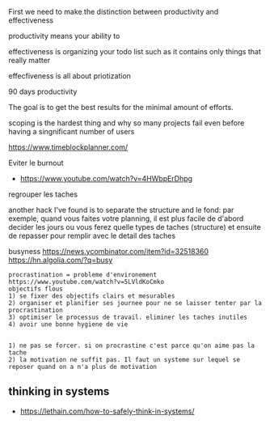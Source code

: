 First we need to make the distinction between productivity and effectiveness

productivity means your ability to

effectiveness is organizing your todo list such as it contains only things that really matter

effecfiveness is all about priotization


90 days productivity

The goal is to get the best results for the minimal amount of efforts.


scoping is the hardest thing and why so many projects fail even before having a singnificant number of users

https://www.timeblockplanner.com/

Eviter le burnout
- https://www.youtube.com/watch?v=4HWbpErDhpg


regrouper les taches

another hack I've found is to separate the structure and le fond:
par exemple, quand vous faites votre planning, il est plus facile de d'abord decider les jours ou vous ferez quelle types de taches (structure) et ensuite de repasser pour remplir avec le detail des taches

busyness https://news.ycombinator.com/item?id=32518360
https://hn.algolia.com/?q=busy


```
procrastination = probleme d'environement https://www.youtube.com/watch?v=5LVldKoCmko
objectifs flous
1) se fixer des objectifs clairs et mesurables
2) organiser et planifier ses journee pour ne se laisser tenter par la procrastination
3) optimiser le processus de travail. eliminer les taches inutiles
4) avoir une bonne hygiene de vie


1) ne pas se forcer. si on procrastine c'est parce qu'on aime pas la tache
2) la motivation ne suffit pas. Il faut un systeme sur lequel se reposer quand on a n'a plus de motivation
```



## thinking in systems

* https://lethain.com/how-to-safely-think-in-systems/
